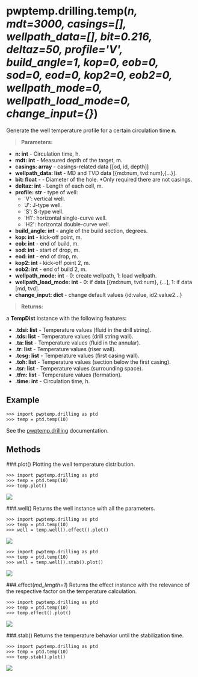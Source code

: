 # pwptemp.drilling.temp(*n, mdt=3000, casings=[], wellpath_data=[], bit=0.216, deltaz=50, profile='V', build_angle=1, kop=0, eob=0, sod=0, eod=0, kop2=0, eob2=0, wellpath_mode=0, wellpath_load_mode=0, change_input={}*)

Generate the well temperature profile for a certain circulation time **n**.

> **Parameters:** 
* **n: int** - Circulation time, h.
* **mdt: int** - Measured depth of the target, m.
* **casings: array** - casings-related data [[od, id, depth]]
* **wellpath_data: list** - MD and TVD data [{md:num, tvd:num},{...}].
* **bit: float** - - Diameter of the hole. *Only required there are not casings.
* **deltaz: int** - Length of each cell, m.
* **profile: str** - type of well:
  * 'V': vertical well.
  * 'J': J-type well.
  * 'S': S-type well.
  * 'H1': horizontal single-curve well.
  * 'H2': horizontal double-curve well.
* **build_angle: int** - angle of the build section, degrees.
* **kop: int** - kick-off point, m.
* **eob: int** - end of build, m.
* **sod: int** - start of drop, m.
* **eod: int** - end of drop, m.
* **kop2: int** - kick-off point 2, m.
* **eob2: int** - end of build 2, m.
* **wellpath_mode: int** - 0: create wellpath, 1: load wellpath.
* **wellpath_load_mode: int** - 0: if data [{md:num, tvd:num}, {...], 1: if data [md, tvd].
* **change_input: dict** - change default values {id:value, id2:value2...}

> **Returns:** 

a **TempDist** instance with the following features:
* **.tdsi: list** - Temperature values (fluid in the drill string).
* **.tds: list** - Temperature values (drill string wall).
* **.ta: list** - Temperature values (fluid in the annular).
* **.tr: list** - Temperature values (riser wall).
* **.tcsg: list** - Temperature values (first casing wall).
* **.toh: list** - Temperature values (section below the first casing).
* **.tsr: list** - Temperature values (surrounding space).
* **.tfm: list** - Temperature values (formation).
* **.time: int** - Circulation time, h.

## Example ##

```
>>> import pwptemp.drilling as ptd
>>> temp = ptd.temp(10)
```

See the [pwptemp.drilling](https://github.com/pro-well-plan/pwptemp/blob/master/docs/pwptemp.drilling.md) documentation.


## Methods ##
###.plot()
Plotting the well temperature distribution.
```
>>> import pwptemp.drilling as ptd
>>> temp = ptd.temp(10)
>>> temp.plot()
```
![](https://user-images.githubusercontent.com/52009346/69182995-5fa22480-0b12-11ea-98cc-8331aeed5c1c.png)

###.well()
Returns the well instance with all the parameters.
```
>>> import pwptemp.drilling as ptd
>>> temp = ptd.temp(10)
>>> well = temp.well().effect().plot()
```
![](https://user-images.githubusercontent.com/52009346/69183029-70eb3100-0b12-11ea-9a94-36b849a55a90.png)

```
>>> import pwptemp.drilling as ptd
>>> temp = ptd.temp(10)
>>> well = temp.well().stab().plot()
```
![](https://user-images.githubusercontent.com/52009346/69183056-7f394d00-0b12-11ea-89e7-e8c206925222.png)

###.effect(*md_length=1*)
Returns the effect instance with the relevance of the respective factor on the temperature calculation.
```
>>> import pwptemp.drilling as ptd
>>> temp = ptd.temp(10)
>>> temp.effect().plot()
```
![](https://user-images.githubusercontent.com/52009346/69183085-8f512c80-0b12-11ea-8fa2-bc032674fd08.png)

###.stab()
Returns the temperature behavior until the stabilization time.
```
>>> import pwptemp.drilling as ptd
>>> temp = ptd.temp(10)
>>> temp.stab().plot()
```
![](https://user-images.githubusercontent.com/52009346/69183056-7f394d00-0b12-11ea-89e7-e8c206925222.png)
